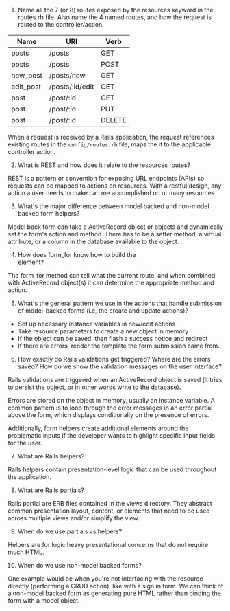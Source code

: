1) Name all the 7 (or 8) routes exposed by the resources keyword in the routes.rb file. Also name the 4 named routes, and how the request is routed to the controller/action.

Name       |  URI             | Verb
-----------|------------------|------
posts      | /posts           | GET
posts      | /posts           | POST
new_post   | /posts/new       | GET
edit_post  | /posts/:id/edit  | GET
post       | /post/:id        | GET
post       | /post/:id        | PUT
post       | /post/:id        | DELETE

When a request is received by a Rails application, the request references existing routes in the `config/routes.rb` file, maps the it to the applicable controller action.

2) What is REST and how does it relate to the resources routes?

REST is a pattern or convention for exposing URL endpoints (APIs) so requests can be mapped to actions on resources. With a restful design, any action a user needs to make can me accomplished on or many resources.

3) What's the major difference between model backed and non-model backed form helpers?

Model back form can take a ActiveRecord object or objects and dynamically set the form's action and method. There has to be a setter method, a virtual attribute, or a column in the database available to the object.

4) How does form_for know how to build the <form> element?

The form_for method can tell what the current route, and when combined with ActiveRecord object(s) it can determine the appropriate method and action.

5) What's the general pattern we use in the actions that handle submission of model-backed forms (i.e, the create and update actions)?

- Set up necessary instance variables in new/edit actions
- Take resource parameters to create a new object in memory
- If the object can be saved, then flash a success notice and redirect
- If there are errors, render the template the form submission came from.

6) How exactly do Rails validations get triggered? Where are the errors saved? How do we show the validation messages on the user interface?

Rails validations are triggered when an ActiveRecord object is saved (it tries to persist the object, or in other words write to the database).

Errors are stored on the object in memory, usually an instance variable. A common pattern is to loop through the error messages in an error partial above the form, which displays conditionally on the presence of errors.

Additionally, form helpers create additional elements around the problematic inputs if the developer wants to highlight specific input fields for the user.

7) What are Rails helpers?

Rails helpers contain presentation-level logic that can be used throughout the application.

8) What are Rails partials?

Rails partial are ERB files contained in the views directory. They abstract common presentation layout, content, or elements that need to be used across multiple views and/or simplify the view.

9) When do we use partials vs helpers?

Helpers are for logic heavy presentational concerns that do not require much HTML.

10) When do we use non-model backed forms?

One example would be when you're not interfacing with the resource directly (performing a CRUD action), like with a sign in form. We can think of a non-model backed form as generating pure HTML rather than binding the form with a model object.
